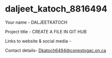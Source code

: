 # daljeet_katoch_8816494

Your name - DALJEETKATOCH

Project title - CREATE A FILE IN GIT HUB

Links to website & social media - 

Contact details- Dkatoch6494@conestogac.on.ca
